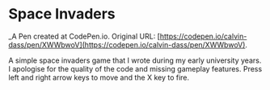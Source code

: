 # Space Invaders
 _A Pen created at CodePen.io. Original URL: [https://codepen.io/calvin-dass/pen/XWWbwoV](https://codepen.io/calvin-dass/pen/XWWbwoV).

 A simple space invaders game that I wrote during my early university years.  I apologise for the quality of the code and missing gameplay features. Press left and right arrow keys to move and the X key to fire.